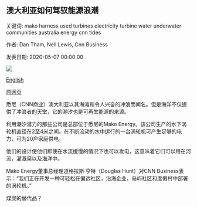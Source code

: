 ## 澳大利亚如何驾驭能源浪潮

关键词: mako harness used turbines electricity turbine water underwater communities australia energy cnn tides

作者: Dan Tham, Nell Lewis, Cnn Business

发表日期: 2020-05-07 00:00:00

![](https://cdn.cnn.com/cnnnext/dam/assets/200429054905-mako-energy-tidal-turbine-super-tease.jpg)

[English](How%20Australia%20could%20harness%20its%20tides%20for%20energy.md)

[原网页](https://edition.cnn.com/2020/05/07/business/australia-tidal-energy-gec-spc/index.html)

悉尼（CNN商业）澳大利亚以其海滩和令人兴奋的冲浪而闻名。但是海洋不仅提供了冲浪者的天堂，它的潮汐也是可再生能源的来源。

利用潮汐潜力的那些公司是总部位于悉尼的Mako Energy。该公司生产的水下涡轮机直径在2至4米之间。在不断流动的水中运行的一台涡轮机可产生足够的电力，可为20户家庭供电。

他们的设计使他们即使在水流缓慢的情况下也可以发电，这意味着它们可以用在河流，灌溉渠以及海洋中。

Mako Energy董事总经理道格拉斯·亨特（Douglas Hunt）对CNN Business表示：“我们正在开发一种可轻松在偏远社区，沿海企业，岛屿社区和度假村中部署的涡轮机。”

煤炭的替代品？